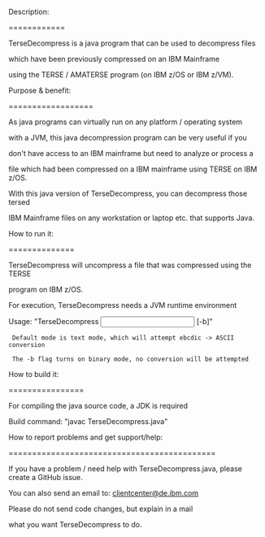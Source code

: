 Description:

============

   TerseDecompress is a java program that can be used to decompress files 

   which have been previously compressed on an IBM Mainframe 

   using the TERSE / AMATERSE program (on IBM z/OS or IBM z/VM).



Purpose & benefit:

==================

   As java programs can virtually run on any platform / operating system 

   with a JVM, this java decompression program can be very useful if you 

   don't have access to an IBM mainframe but need to analyze or process a

   file which had been compressed on a IBM mainframe using TERSE on IBM z/OS.



   With this java version of TerseDecompress, you can decompress those tersed 

   IBM Mainframe files on any workstation or laptop etc. that supports Java.



How to run it:

==============

   TerseDecompress will uncompress a file that was compressed using the TERSE 

   program on IBM z/OS.

   For execution, TerseDecompress needs a JVM runtime environment 



   Usage: "TerseDecompress <input file> <output file> [-b]"



     Default mode is text mode, which will attempt ebcdic -> ASCII conversion

     The -b flag turns on binary mode, no conversion will be attempted

                         



How to build it:

================

   For compiling the java source code, a JDK is required

   

   Build command: "javac TerseDecompress.java"





How to report problems and get support/help:

============================================

   If you have a problem / need help with TerseDecompress.java, please create 
   a GitHub issue.  

   You can also send an email to: clientcenter@de.ibm.com

   

   Please do not send code changes, but explain in a mail 

   what you want TerseDecompress to do.

   

   

   


